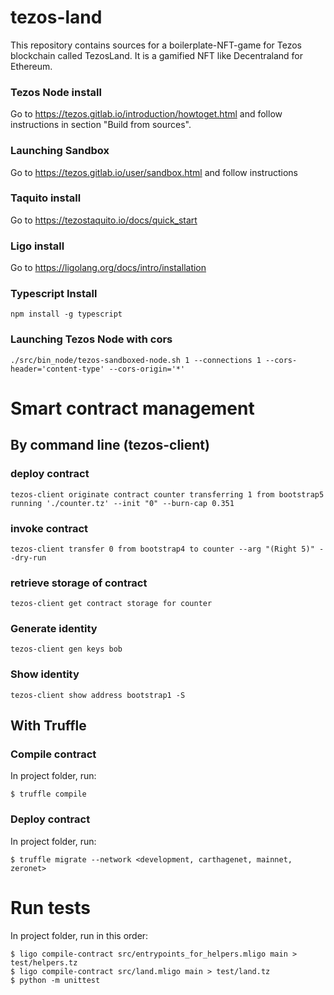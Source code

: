 # tezos-land

This repository contains sources for a boilerplate-NFT-game for Tezos blockchain called TezosLand. It is a gamified NFT  like Decentraland for Ethereum.

### Tezos Node install

Go to https://tezos.gitlab.io/introduction/howtoget.html and follow instructions in section "Build from sources".

### Launching Sandbox

Go to https://tezos.gitlab.io/user/sandbox.html and follow instructions

### Taquito install

Go to https://tezostaquito.io/docs/quick_start

### Ligo install

Go to https://ligolang.org/docs/intro/installation


### Typescript Install

```
npm install -g typescript
```

### Launching Tezos Node with cors

```
./src/bin_node/tezos-sandboxed-node.sh 1 --connections 1 --cors-header='content-type' --cors-origin='*'
```

# Smart contract management

## By command line (tezos-client)

### deploy contract 

```
tezos-client originate contract counter transferring 1 from bootstrap5 running './counter.tz' --init "0" --burn-cap 0.351
```

### invoke contract 

```
tezos-client transfer 0 from bootstrap4 to counter --arg "(Right 5)" --dry-run
```


### retrieve storage of contract 

```
tezos-client get contract storage for counter
```

### Generate identity
```
tezos-client gen keys bob
```

### Show identity
```
tezos-client show address bootstrap1 -S
```

## With Truffle

### Compile contract 
In project folder, run:
```
$ truffle compile
```

### Deploy contract 
In project folder, run:
```
$ truffle migrate --network <development, carthagenet, mainnet, zeronet>
```

# Run tests
In project folder, run in this order: 
```
$ ligo compile-contract src/entrypoints_for_helpers.mligo main > test/helpers.tz 
$ ligo compile-contract src/land.mligo main > test/land.tz 
$ python -m unittest
```